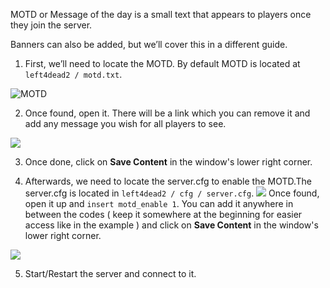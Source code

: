 MOTD or Message of the day is a small text that appears to players once they join the server.

Banners can also be added, but we’ll cover this in a different guide.

1. First, we’ll need to locate the MOTD. By default MOTD is located at `left4dead2 / motd.txt`.

![MOTD](../images/motd.png)

2. Once found, open it. There will be a link which you can remove it and add any message you wish for all players to see. 

![](../images/example-motd.png)

3. Once done, click on **Save Content** in the window's lower right corner.

4. Afterwards, we need to locate the server.cfg to enable the MOTD.The server.cfg is located in `left4dead2 / cfg / server.cfg`.
![](../images/serverconfig.png)
Once found, open it up and `insert motd_enable 1`. You can add it anywhere in between the codes ( keep it somewhere at the beginning for easier access like in the example ) and click on **Save Content** in the window's lower right corner.

![](../images/motd-enable.png)

5. Start/Restart the server and connect to it.